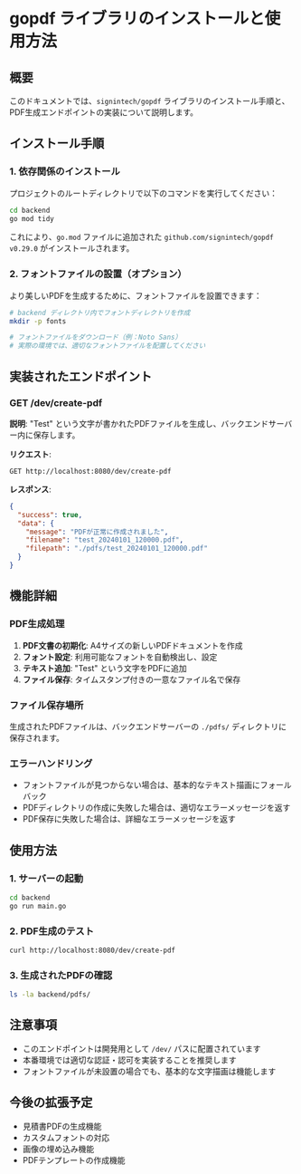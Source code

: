 # gopdf ライブラリのインストールと使用方法

## 概要

このドキュメントでは、`signintech/gopdf` ライブラリのインストール手順と、PDF生成エンドポイントの実装について説明します。

## インストール手順

### 1. 依存関係のインストール

プロジェクトのルートディレクトリで以下のコマンドを実行してください：

```bash
cd backend
go mod tidy
```

これにより、`go.mod` ファイルに追加された `github.com/signintech/gopdf v0.29.0` がインストールされます。

### 2. フォントファイルの設置（オプション）

より美しいPDFを生成するために、フォントファイルを設置できます：

```bash
# backend ディレクトリ内でフォントディレクトリを作成
mkdir -p fonts

# フォントファイルをダウンロード（例：Noto Sans）
# 実際の環境では、適切なフォントファイルを配置してください
```

## 実装されたエンドポイント

### GET /dev/create-pdf

**説明**: "Test" という文字が書かれたPDFファイルを生成し、バックエンドサーバー内に保存します。

**リクエスト**:
```
GET http://localhost:8080/dev/create-pdf
```

**レスポンス**:
```json
{
  "success": true,
  "data": {
    "message": "PDFが正常に作成されました",
    "filename": "test_20240101_120000.pdf",
    "filepath": "./pdfs/test_20240101_120000.pdf"
  }
}
```

## 機能詳細

### PDF生成処理

1. **PDF文書の初期化**: A4サイズの新しいPDFドキュメントを作成
2. **フォント設定**: 利用可能なフォントを自動検出し、設定
3. **テキスト追加**: "Test" という文字をPDFに追加
4. **ファイル保存**: タイムスタンプ付きの一意なファイル名で保存

### ファイル保存場所

生成されたPDFファイルは、バックエンドサーバーの `./pdfs/` ディレクトリに保存されます。

### エラーハンドリング

- フォントファイルが見つからない場合は、基本的なテキスト描画にフォールバック
- PDFディレクトリの作成に失敗した場合は、適切なエラーメッセージを返す
- PDF保存に失敗した場合は、詳細なエラーメッセージを返す

## 使用方法

### 1. サーバーの起動

```bash
cd backend
go run main.go
```

### 2. PDF生成のテスト

```bash
curl http://localhost:8080/dev/create-pdf
```

### 3. 生成されたPDFの確認

```bash
ls -la backend/pdfs/
```

## 注意事項

- このエンドポイントは開発用として `/dev/` パスに配置されています
- 本番環境では適切な認証・認可を実装することを推奨します
- フォントファイルが未設置の場合でも、基本的な文字描画は機能します

## 今後の拡張予定

- 見積書PDFの生成機能
- カスタムフォントの対応
- 画像の埋め込み機能
- PDFテンプレートの作成機能